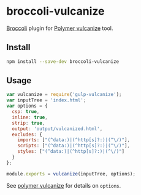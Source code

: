 # broccoli-vulcanize

[Broccoli][broccoli] plugin for [Polymer vulcanize][polymer-vulcanize] tool.

## Install

```bash
npm install --save-dev broccoli-vulcanize
```

## Usage

```js
var vulcanize = require('gulp-vulcanize');
var inputTree = 'index.html';
var options = {
  csp: true,
  inline: true,
  strip: true,
  output: 'output/vulcanized.html',
  excludes: {
    imports: ["(^data:)|(^http[s]?:)|(^\/)"],
    scripts: ["(^data:)|(^http[s]?:)|(^\/)"],
    styles: ["(^data:)|(^http[s]?:)|(^\/)"]
  }
};

module.exports = vulcanize(inputTree, options);
```

See [polymer vulcanize][polymer-vulcanize] for details on `options`.

[broccoli]: https://github.com/broccolijs/broccoli "Broccoli"
[polymer-vulcanize]: https://github.com/Polymer/vulcanize  "Polymer vulcanize"
